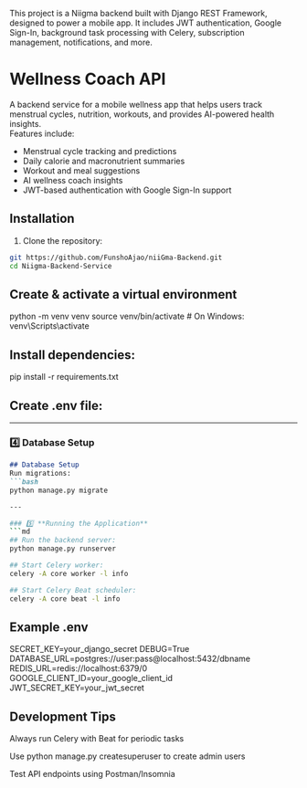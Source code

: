 This project is a Niigma backend built with Django REST Framework, designed to power a mobile app. It includes JWT authentication, Google Sign-In, background task processing with Celery, subscription management, notifications, and more.

# Wellness Coach API
A backend service for a mobile wellness app that helps users track menstrual cycles, nutrition, workouts, and provides AI-powered health insights.  
Features include:
- Menstrual cycle tracking and predictions
- Daily calorie and macronutrient summaries
- Workout and meal suggestions
- AI wellness coach insights
- JWT-based authentication with Google Sign-In support

## Installation

1. Clone the repository:
```bash
git https://github.com/FunshoAjao/niiGma-Backend.git
cd Niigma-Backend-Service
```

## Create & activate a virtual environment
python -m venv venv
source venv/bin/activate  # On Windows: venv\Scripts\activate

## Install dependencies:
pip install -r requirements.txt

## Create .env file:

---

### 4️⃣ **Database Setup**
```md
## Database Setup
Run migrations:
```bash
python manage.py migrate

---

### 5️⃣ **Running the Application**
```md
## Run the backend server:
python manage.py runserver

## Start Celery worker:
celery -A core worker -l info

## Start Celery Beat scheduler:
celery -A core beat -l info
```

## Example .env
SECRET_KEY=your_django_secret
DEBUG=True
DATABASE_URL=postgres://user:pass@localhost:5432/dbname
REDIS_URL=redis://localhost:6379/0
GOOGLE_CLIENT_ID=your_google_client_id
JWT_SECRET_KEY=your_jwt_secret


## Development Tips
Always run Celery with Beat for periodic tasks

Use python manage.py createsuperuser to create admin users

Test API endpoints using Postman/Insomnia